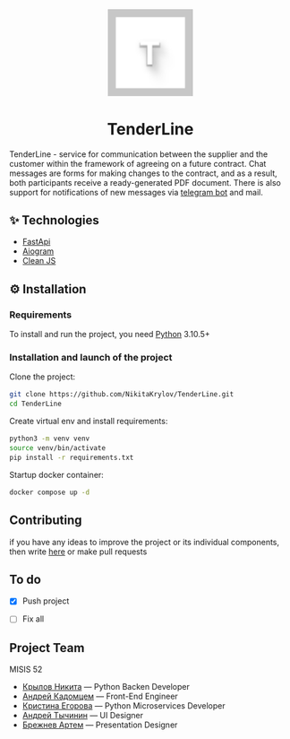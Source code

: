 <div align='center' >
<img src='docs/images/Frame 90.svg' width='30%'>
</div>
<h1 align='center'>TenderLine</h1>

TenderLine - service for communication between the supplier and the customer within the framework of agreeing on a future contract. Chat messages are forms for making changes to the contract, and as a result, both participants receive a ready-generated PDF document. There is also support for notifications of new messages via [telegram bot](https://t.me/Tendebot) and mail. 


## ✨ Technologies
- [FastApi](https://fastapi.tiangolo.com)
- [Aiogram](https://aiogram-birdi7.readthedocs.io)
- [Clean JS]()

## ⚙️ Installation
### Requirements
To install and run the project, you need [Python](https://www.python.org) 3.10.5+

### Installation and launch of the project
Clone the project:
```sh
git clone https://github.com/NikitaKrylov/TenderLine.git
cd TenderLine
```
Create virtual env and install requirements:
```sh
python3 -m venv venv
source venv/bin/activate
pip install -r requirements.txt
```
Startup docker container:
```sh
docker compose up -d
```

## Contributing
if you have any ideas to improve the project or its individual components, then write [here](https://t.me/idoverchiviiloh) or make pull requests


## To do
- [x] Push project
- [ ] Fix all


## Project Team
MISIS 52

- [Крылов Никита](https://github.com/NikitaKrylov) — Python Backen Developer
- [Андрей Кадомцем](https://github.com/Aven1r) — Front-End Engineer
- [Кристина Егорова](https://github.com/1Bermud) —  Python Microservices Developer
- [Андрей Тычинин](https://t.me/yyyoner) — UI Designer
- [Брежнев Артем](https://t.me/dewerrr) — Presentation Designer
